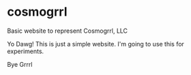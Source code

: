 # cosmogrrl
Basic website to represent Cosmogrrl, LLC

Yo Dawg!  This is just a simple website.  I'm going to use this for experiments.

Bye Grrrl
